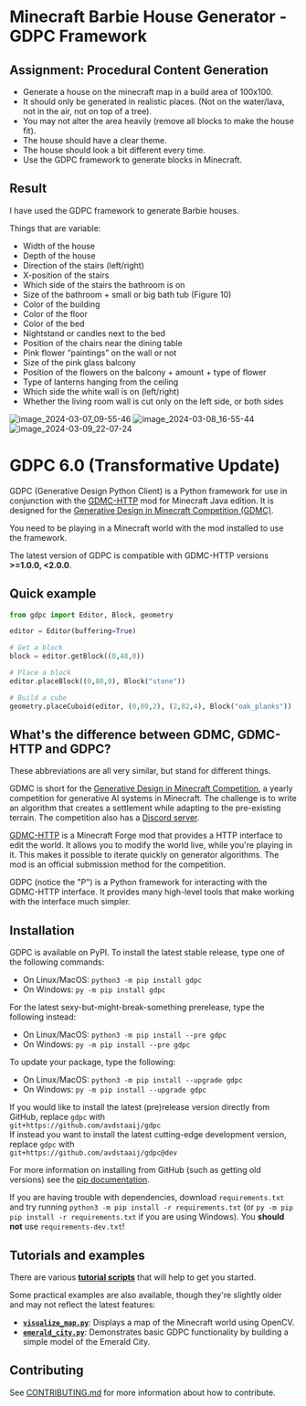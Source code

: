 # Minecraft Barbie House Generator - GDPC Framework

## Assignment: Procedural Content Generation
* Generate a house on the minecraft map in a build area of 100x100.
* It should only be generated in realistic places. (Not on the water/lava, not in the air, not on top of a tree).
* You may not alter the area heavily (remove all blocks to make the house fit).
* The house should have a clear theme.
* The house should look a bit different every time.
* Use the GDPC framework to generate blocks in Minecraft.


## Result
I have used the GDPC framework to generate Barbie houses.

Things that are variable:
* Width of the house
* Depth of the house
* Direction of the stairs (left/right)
* X-position of the stairs
* Which side of the stairs the bathroom is on
* Size of the bathroom + small or big bath tub (Figure 10)
* Color of the building
* Color of the floor
* Color of the bed
* Nightstand or candles next to the bed
* Position of the chairs near the dining table
* Pink flower ”paintings” on the wall or not
* Size of the pink glass balcony
* Position of the flowers on the balcony + amount + type of flower
* Type of lanterns hanging from the ceiling
* Which side the white wall is on (left/right)
* Whether the living room wall is cut only on the left side, or both sides

![image_2024-03-07_09-55-46](https://github.com/Vaannelies/MGAIA-assignment-minecraft/assets/43701941/4304ff1e-6bc2-42cb-9843-49e8a46eadd6)
![image_2024-03-08_16-55-44](https://github.com/Vaannelies/MGAIA-assignment-minecraft/assets/43701941/33a41ba1-d446-4994-b714-49a3b702c36a)
![image_2024-03-09_22-07-24](https://github.com/Vaannelies/MGAIA-assignment-minecraft/assets/43701941/ccf2e340-ecf2-4487-82be-72299e63e97c)











# GDPC 6.0 (Transformative Update)

GDPC (Generative Design Python Client) is a Python framework for use in conjunction with the [GDMC-HTTP](https://github.com/Niels-NTG/gdmc_http_interface) mod for Minecraft Java edition.
It is designed for the [Generative Design in Minecraft Competition (GDMC)](https://gendesignmc.engineering.nyu.edu).

You need to be playing in a Minecraft world with the mod installed to use the framework.

The latest version of GDPC is compatible with GDMC-HTTP versions **>=1.0.0, <2.0.0**.


## Quick example

```python
from gdpc import Editor, Block, geometry

editor = Editor(buffering=True)

# Get a block
block = editor.getBlock((0,48,0))

# Place a block
editor.placeBlock((0,80,0), Block("stone"))

# Build a cube
geometry.placeCuboid(editor, (0,80,2), (2,82,4), Block("oak_planks"))
```

## What's the difference between GDMC, GDMC-HTTP and GDPC?

These abbreviations are all very similar, but stand for different things.

GDMC is short for the [Generative Design in Minecraft Competition](https://gendesignmc.engineering.nyu.edu), a yearly competition for generative AI systems in Minecraft.
The challenge is to write an algorithm that creates a settlement while adapting to the pre-existing terrain. The competition also has a [Discord server](https://discord.gg/YwpPCRQWND).

[GDMC-HTTP](https://github.com/Niels-NTG/gdmc_http_interface) is a Minecraft Forge mod that provides a HTTP interface to edit the world.
It allows you to modify the world live, while you're playing in it. This makes it possible to iterate quickly on generator algorithms.
The mod is an official submission method for the competition.

GDPC (notice the "P") is a Python framework for interacting with the GDMC-HTTP interface.
It provides many high-level tools that make working with the interface much simpler.


## Installation

GDPC is available on PyPI. To install the latest stable release, type one of the following commands:
- On Linux/MacOS: `python3 -m pip install gdpc`
- On Windows: `py -m pip install gdpc`

For the latest sexy-but-might-break-something prerelease, type the following instead:
- On Linux/MacOS: `python3 -m pip install --pre gdpc`
- On Windows: `py -m pip install --pre gdpc`

To update your package, type the following:
- On Linux/MacOS: `python3 -m pip install --upgrade gdpc`
- On Windows: `py -m pip install --upgrade gdpc`

If you would like to install the latest (pre)release version directly from GitHub, replace `gdpc` with\
`git+https://github.com/avdstaaij/gdpc`\
If instead you want to install the latest cutting-edge development version, replace `gdpc` with\
`git+https://github.com/avdstaaij/gdpc@dev`

For more information on installing from GitHub (such as getting old versions) see the [pip documentation](https://pip.pypa.io/en/stable/topics/vcs-support/).

If you are having trouble with dependencies, download `requirements.txt` and try running `python3 -m pip install -r requirements.txt` (or `py -m pip pip install -r requirements.txt` if you are using Windows). You **should not** use `requirements-dev.txt`!


## Tutorials and examples

There are various [**tutorial scripts**](examples/tutorials) that will help to get you started.

Some practical examples are also available, though they're slightly older and may not reflect the latest features:
- [**`visualize_map.py`**](examples/visualize_map.py): Displays a map of the Minecraft world using OpenCV.
- [**`emerald_city.py`**](examples/emerald_city.py): Demonstrates basic GDPC functionality by building a simple model of the Emerald City.


## Contributing

See [CONTRIBUTING.md](CONTRIBUTING.md) for more information about how to contribute.
